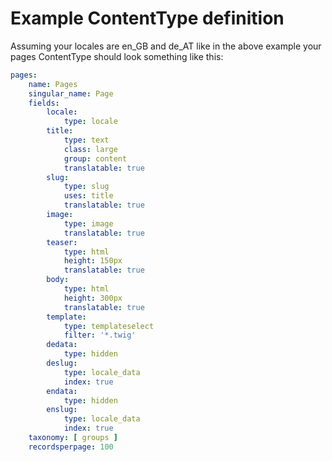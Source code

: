 Example ContentType definition
==============================

Assuming your locales are en_GB and de_AT like in the above example your pages
ContentType should look something like this:

```yaml
pages:
    name: Pages
    singular_name: Page
    fields:
        locale:
            type: locale
        title:
            type: text
            class: large
            group: content
            translatable: true
        slug:
            type: slug
            uses: title
            translatable: true
        image:
            type: image
            translatable: true
        teaser:
            type: html
            height: 150px
            translatable: true
        body:
            type: html
            height: 300px
            translatable: true
        template:
            type: templateselect
            filter: '*.twig'
        dedata:
            type: hidden
        deslug:
            type: locale_data
            index: true
        endata:
            type: hidden
        enslug:
            type: locale_data
            index: true
    taxonomy: [ groups ]
    recordsperpage: 100
```
